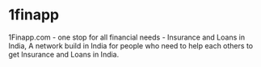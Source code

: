 # 1finapp
1Finapp.com - one stop for all financial needs - Insurance and Loans in India, A network build in India for people who need to help each others to get Insurance and Loans in India.
